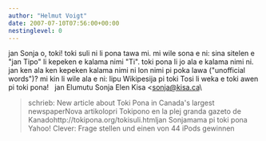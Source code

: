 ```yaml
---
author: "Helmut Voigt"
date: 2007-07-10T07:56:00+00:00
nestinglevel: 0
---
```

jan Sonja o, toki! toki suli ni li pona tawa mi. mi wile sona e ni: sina sitelen e "jan Tipo" li kepeken e kalama nimi "Ti". toki pona li jo ala e kalama nimi ni. jan ken ala ken kepeken kalama nimi ni lon nimi pi poka lawa ("unofficial words")? mi kin li wile ala e ni: lipu Wikipesija pi toki Tosi li weka e toki awen pi toki pona!   jan Elumutu Sonja Elen Kisa <[sonja@kisa.ca](mailto://sonja@kisa.ca)\
> schrieb: New article about Toki Pona in Canada's largest newspaperNova artikolopri Tokipono en la plej granda gazeto de Kanadohttp://tokipona.org/tokisuli.htmljan Sonjamama pi toki pona Yahoo! Clever: Frage stellen und einen von 44 iPods gewinnen